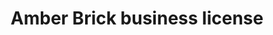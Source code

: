 ---
title: "Amber Brick business license"
picture: /assets/camera-roll/2017/2017-02-26-amber-brick-business-license-2017/20170226_002652646_iOS.jpg
thumbnail: /assets/camera-roll/2017/2017-02-26-amber-brick-business-license-2017/20170226_002652646_iOS-thumbnail.jpg
tags:
  - photograph
  - Amber Brick
  - Bellingham
---